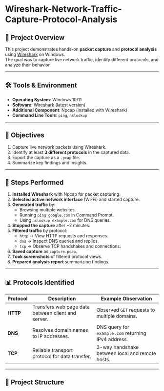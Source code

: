 # Wireshark-Network-Traffic-Capture-Protocol-Analysis


## 📖 Project Overview
This project demonstrates hands-on **packet capture** and **protocol analysis** using [Wireshark](https://www.wireshark.org/) on Windows.  
The goal was to capture live network traffic, identify different protocols, and analyze their behavior.

---

## 🛠 Tools & Environment
- **Operating System**: Windows 10/11
- **Software**: Wireshark (latest version)
- **Additional Component**: Npcap (installed with Wireshark)
- **Command Line Tools**: `ping`, `nslookup`

---

## 🎯 Objectives
1. Capture live network packets using Wireshark.
2. Identify at least **3 different protocols** in the captured data.
3. Export the capture as a `.pcap` file.
4. Summarize key findings and insights.

---

## 📌 Steps Performed
1. **Installed Wireshark** with Npcap for packet capturing.
2. **Selected active network interface** (Wi-Fi) and started capture.
3. **Generated traffic** by:
   - Browsing multiple websites.
   - Running `ping google.com` in Command Prompt.
   - Using `nslookup example.com` for DNS queries.
4. **Stopped the capture** after ~2 minutes.
5. **Filtered traffic** by protocol:
   - `http` → View HTTP requests and responses.
   - `dns` → Inspect DNS queries and replies.
   - `tcp` → Observe TCP handshakes and connections.
6. **Saved capture** as `capture.pcap`.
7. **Took screenshots** of filtered protocol views.
8. **Prepared analysis report** summarizing findings.

---

## 📊 Protocols Identified
| Protocol | Description | Example Observation |
|----------|-------------|---------------------|
| **HTTP** | Transfers web page data between client and server. | Observed `GET` requests to multiple domains. |
| **DNS**  | Resolves domain names to IP addresses. | DNS query for `example.com` returning IPv4 address. |
| **TCP**  | Reliable transport protocol for data transfer. | 3-way handshake between local and remote hosts. |

---

## 📂 Project Structure
